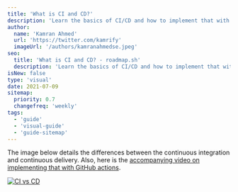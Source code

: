 ```yaml
---
title: 'What is CI and CD?'
description: 'Learn the basics of CI/CD and how to implement that with GitHub Actions.'
author:
  name: 'Kamran Ahmed'
  url: 'https://twitter.com/kamrify'
  imageUrl: '/authors/kamranahmedse.jpeg'
seo:
  title: 'What is CI and CD? - roadmap.sh'
  description: 'Learn the basics of CI/CD and how to implement that with GitHub Actions.'
isNew: false
type: 'visual'
date: 2021-07-09
sitemap:
  priority: 0.7
  changefreq: 'weekly'
tags:
  - 'guide'
  - 'visual-guide'
  - 'guide-sitemap'
---
```


The image below details the differences between the continuous integration and continuous delivery. Also, here is the [accompanying video on implementing that with GitHub actions](https://www.youtube.com/watch?v=nyKZTKQS_EQ).

[![CI vs CD](/guides/ci-cd.png)](/guides/ci-cd.png)
